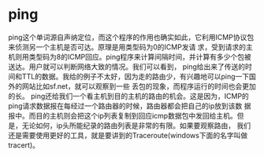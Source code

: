 # ping

ping这个单词源自声纳定位，而这个程序的作用也确实如此，它利用ICMP协议包来侦测另一个主机是否可达。原理是用类型码为0的ICMP发请 求，受到请求的主机则用类型码为8的ICMP回应。ping程序来计算间隔时间，并计算有多少个包被送达。用户就可以判断网络大致的情况。我们可以看到， ping给出来了传送的时间和TTL的数据。我给的例子不太好，因为走的路由少，有兴趣地可以ping一下国外的网站比如sf.net，就可以观察到一些 丢包的现象，而程序运行的时间也会更加的长。
ping还给我们一个看主机到目的主机的路由的机会。这是因为，ICMP的ping请求数据报在每经过一个路由器的时候，路由器都会把自己的ip放到该数 据报中。而目的主机则会把这个ip列表复制到回应icmp数据包中发回给主机。但是，无论如何，ip头所能纪录的路由列表是非常的有限。如果要观察路由， 我们还是需要使用更好的工具，就是要讲到的Traceroute(windows下面的名字叫做tracert)。